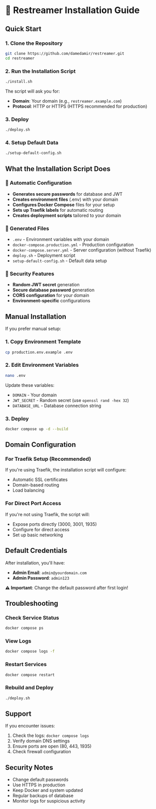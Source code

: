 # 🚀 Restreamer Installation Guide

## Quick Start

### 1. Clone the Repository
```bash
git clone https://github.com/damedamir/restreamer.git
cd restreamer
```

### 2. Run the Installation Script
```bash
./install.sh
```

The script will ask you for:
- **Domain**: Your domain (e.g., `restreamer.example.com`)
- **Protocol**: HTTP or HTTPS (HTTPS recommended for production)

### 3. Deploy
```bash
./deploy.sh
```

### 4. Setup Default Data
```bash
./setup-default-config.sh
```

## What the Installation Script Does

### 🔧 Automatic Configuration
- **Generates secure passwords** for database and JWT
- **Creates environment files** (.env) with your domain
- **Configures Docker Compose** files for your setup
- **Sets up Traefik labels** for automatic routing
- **Creates deployment scripts** tailored to your domain

### 📁 Generated Files
- `.env` - Environment variables with your domain
- `docker-compose.production.yml` - Production configuration
- `docker-compose.server.yml` - Server configuration (without Traefik)
- `deploy.sh` - Deployment script
- `setup-default-config.sh` - Default data setup

### 🔐 Security Features
- **Random JWT secret** generation
- **Secure database password** generation
- **CORS configuration** for your domain
- **Environment-specific** configurations

## Manual Installation

If you prefer manual setup:

### 1. Copy Environment Template
```bash
cp production.env.example .env
```

### 2. Edit Environment Variables
```bash
nano .env
```

Update these variables:
- `DOMAIN` - Your domain
- `JWT_SECRET` - Random secret (use `openssl rand -hex 32`)
- `DATABASE_URL` - Database connection string

### 3. Deploy
```bash
docker compose up -d --build
```

## Domain Configuration

### For Traefik Setup (Recommended)
If you're using Traefik, the installation script will configure:
- Automatic SSL certificates
- Domain-based routing
- Load balancing

### For Direct Port Access
If you're not using Traefik, the script will:
- Expose ports directly (3000, 3001, 1935)
- Configure for direct access
- Set up basic networking

## Default Credentials

After installation, you'll have:
- **Admin Email**: `admin@yourdomain.com`
- **Admin Password**: `admin123`

**⚠️ Important**: Change the default password after first login!

## Troubleshooting

### Check Service Status
```bash
docker compose ps
```

### View Logs
```bash
docker compose logs -f
```

### Restart Services
```bash
docker compose restart
```

### Rebuild and Deploy
```bash
./deploy.sh
```

## Support

If you encounter issues:
1. Check the logs: `docker compose logs`
2. Verify domain DNS settings
3. Ensure ports are open (80, 443, 1935)
4. Check firewall configuration

## Security Notes

- Change default passwords
- Use HTTPS in production
- Keep Docker and system updated
- Regular backups of database
- Monitor logs for suspicious activity

